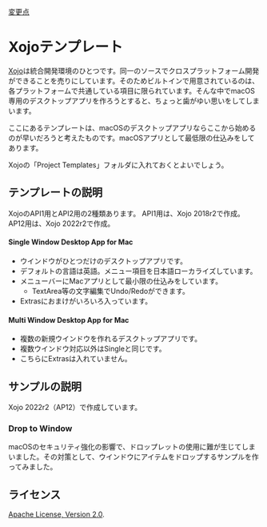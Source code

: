 [変更点](./Changes.md)

# Xojoテンプレート

[Xojo](https://www.xojo.com/)は統合開発環境のひとつです。同一のソースでクロスプラットフォーム開発ができることを売りにしています。そのためビルトインで用意されているのは、各プラットフォームで共通している項目に限られています。そんな中でmacOS専用のデスクトップアプリを作ろうとすると、ちょっと歯がゆい思いをしてしまいます。

ここにあるテンプレートは、macOSのデスクトップアプリならここから始めるのが早いだろうと考えたものです。macOSアプリとして最低限の仕込みをしてあります。

Xojoの「Project Templates」フォルダに入れておくとよいでしょう。


## テンプレートの説明

XojoのAPI1用とAPI2用の2種類あります。
API1用は、Xojo 2018r2で作成。
AP12用は、Xojo 2022r2で作成。

#### Single Window Desktop App for Mac
* ウインドウがひとつだけのデスクトップアプリです。
* デフォルトの言語は英語。メニュー項目を日本語ローカライズしています。
* メニューバーにMacアプリとして最小限の仕込みをしています。
    * TextArea等の文字編集でUndo/Redoができます。
* Extrasにおまけがいろいろ入っています。

#### Multi Window Desktop App for Mac
* 複数の新規ウインドウを作れるデスクトップアプリです。
* 複数ウインドウ対応以外はSingleと同じです。
* こちらにExtrasは入れていません。

## サンプルの説明

Xojo 2022r2（AP12）で作成しています。

### Drop to Window
macOSのセキュリティ強化の影響で、ドロップレットの使用に難が生じてしまいました。その対策として、ウインドウにアイテムをドロップするサンプルを作ってみました。

## ライセンス

 [Apache License, Version 2.0](http://www.apache.org/licenses/LICENSE-2.0).
